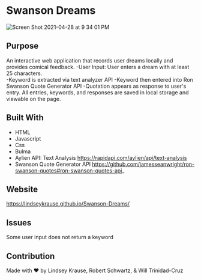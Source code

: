 # Swanson Dreams 
![Screen Shot 2021-04-28 at 9 34 01 PM](https://user-images.githubusercontent.com/79954805/116502847-7c936900-a869-11eb-8185-f3ec363990f9.png)


## Purpose
An interactive web application that records user dreams locally and provides comical feedback. 
 -User Input: User enters a dream with at least 25 characters.  
 -Keyword is extracted via text analyzer API
 -Keyword then entered into Ron Swanson Quote Generator API
 -Quotation appears as response to user's entry.
 All entries, keywords, and responses are saved in local storage and viewable on the page. 

## Built With
* HTML
* Javascript
* Css
* Bulma
* Aylien API: Text Analysis
https://rapidapi.com/aylien/api/text-analysis
* Swanson Quote Generator API
https://github.com/jamesseanwright/ron-swanson-quotes#ron-swanson-quotes-api_

## Website

 https://lindseykrause.github.io/Swanson-Dreams/

## Issues
Some user input does not return a keyword

## Contribution
Made with ❤️ by Lindsey Krause, Robert Schwartz, & Will Trinidad-Cruz
